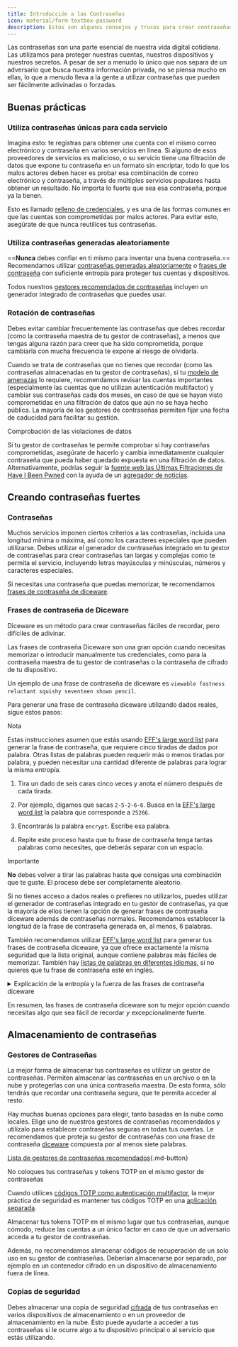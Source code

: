 ```yaml
---
title: Introducción a las Contraseñas
icon: material/form-textbox-password
description: Estos son algunos consejos y trucos para crear contraseñas más seguras y mantener a salvo tus cuentas.
---
```


Las contraseñas son una parte esencial de nuestra vida digital cotidiana. Las utilizamos para proteger nuestras cuentas, nuestros dispositivos y nuestros secretos. A pesar de ser a menudo lo único que nos separa de un adversario que busca nuestra información privada, no se piensa mucho en ellas, lo que a menudo lleva a la gente a utilizar contraseñas que pueden ser fácilmente adivinadas o forzadas.

## Buenas prácticas

### Utiliza contraseñas únicas para cada servicio

Imagina esto: te registras para obtener una cuenta con el mismo correo electrónico y contraseña en varios servicios en línea. Si alguno de esos proveedores de servicios es malicioso, o su servicio tiene una filtración de datos que expone tu contraseña en un formato sin encriptar, todo lo que los malos actores deben hacer es probar esa combinación de correo electrónico y contraseña, a través de múltiples servicios populares hasta obtener un resultado. No importa lo fuerte que sea esa contraseña, porque ya la tienen.

Esto es llamado [relleno de credenciales](https://en.wikipedia.org/wiki/Credential_stuffing), y es una de las formas comunes en que las cuentas son comprometidas por malos actores. Para evitar esto, asegúrate de que nunca reutilices tus contraseñas.

### Utiliza contraseñas generadas aleatoriamente

==**Nunca** debes confiar en ti mismo para inventar una buena contraseña.== Recomendamos utilizar [contraseñas generadas aleatoriamente](#passwords) o [frases de contraseña](#diceware-passphrases) con suficiente entropía para proteger tus cuentas y dispositivos.

Todos nuestros [gestores recomendados de contraseñas](../passwords.md) incluyen un generador integrado de contraseñas que puedes usar.

### Rotación de contraseñas

Debes evitar cambiar frecuentemente las contraseñas que debes recordar (como la contraseña maestra de tu gestor de contraseñas), a menos que tengas alguna razón para creer que ha sido comprometida, porque cambiarla con mucha frecuencia te expone al riesgo de olvidarla.

Cuando se trata de contraseñas que no tienes que recordar (como las contraseñas almacenadas en tu gestor de contraseñas), si tu [modelo de amenazas](threat-modeling.md) lo requiere, recomendamos revisar las cuentas importantes (especialmente las cuentas que no utilizan autenticación multifactor) y cambiar sus contraseñas cada dos meses, en caso de que se hayan visto comprometidas en una filtración de datos que aún no se haya hecho pública. La mayoría de los gestores de contraseñas permiten fijar una fecha de caducidad para facilitar su gestión.

<div class="admonition tip" markdown>
<p class="admonition-title">Comprobación de las violaciones de datos</p>

Si tu gestor de contraseñas te permite comprobar si hay contraseñas comprometidas, asegúrate de hacerlo y cambia inmediatamente cualquier contraseña que pueda haber quedado expuesta en una filtración de datos. Alternativamente, podrías seguir la [fuente web las Últimas Filtraciones de Have I Been Pwned](https://feeds.feedburner.com/HaveIBeenPwnedLatestBreaches) con la ayuda de un [agregador de noticias](../news-aggregators.md).

</div>

## Creando contraseñas fuertes

### Contraseñas

Muchos servicios imponen ciertos criterios a las contraseñas, incluida una longitud mínima o máxima, así como los caracteres especiales que pueden utilizarse. Debes utilizar el generador de contraseñas integrado en tu gestor de contraseñas para crear contraseñas tan largas y complejas como te permita el servicio, incluyendo letras mayúsculas y minúsculas, números y caracteres especiales.

Si necesitas una contraseña que puedas memorizar, te recomendamos [frases de contraseña de diceware](#diceware-passphrases).

### Frases de contraseña de Diceware

Diceware es un método para crear contraseñas fáciles de recordar, pero difíciles de adivinar.

Las frases de contraseña Diceware son una gran opción cuando necesitas memorizar o introducir manualmente tus credenciales, como para la contraseña maestra de tu gestor de contraseñas o la contraseña de cifrado de tu dispositivo.

Un ejemplo de una frase de contraseña de diceware es `viewable fastness reluctant squishy seventeen shown pencil`.

Para generar una frase de contraseña diceware utilizando dados reales, sigue estos pasos:

<div class="admonition Note" markdown>
<p class="admonition-title">Nota</p>

Estas instrucciones asumen que estás usando [EFF's large word list](https://eff.org/files/2016/07/18/eff_large_wordlist.txt) para generar la frase de contraseña, que requiere cinco tiradas de dados por palabra. Otras listas de palabras pueden requerir más o menos tiradas por palabra, y pueden necesitar una cantidad diferente de palabras para lograr la misma entropía.

</div>

1. Tira un dado de seis caras cinco veces y anota el número después de cada tirada.

2. Por ejemplo, digamos que sacas `2-5-2-6-6`. Busca en la [EFF's large word list](https://eff.org/files/2016/07/18/eff_large_wordlist.txt) la palabra que corresponde a `25266`.

3. Encontrarás la palabra `encrypt`. Escribe esa palabra.

4. Repite este proceso hasta que tu frase de contraseña tenga tantas palabras como necesites, que deberás separar con un espacio.

<div class="admonition warning" markdown>
<p class="admonition-title">Importante</p>

**No** debes volver a tirar las palabras hasta que consigas una combinación que te guste. El proceso debe ser completamente aleatorio.

</div>

Si no tienes acceso a dados reales o prefieres no utilizarlos, puedes utilizar el generador de contraseñas integrado en tu gestor de contraseñas, ya que la mayoría de ellos tienen la opción de generar frases de contraseña diceware además de contraseñas normales. Recomendamos establecer la longitud de la frase de contraseña generada en, al menos, 6 palabras.

También recomendamos utilizar [EFF's large word list](https://eff.org/files/2016/07/18/eff_large_wordlist.txt) para generar tus frases de contraseña diceware, ya que ofrece exactamente la misma seguridad que la lista original, aunque contiene palabras más fáciles de memorizar. También hay [listas de palabras en diferentes idiomas](https://theworld.com/~reinhold/diceware.html#Diceware%20in%20Other%20Languages|outline), si no quieres que tu frase de contraseña esté en inglés.

<details class="note" markdown>
<summary>Explicación de la entropía y la fuerza de las frases de contraseña diceware</summary>

Para demostrar lo fuertes que son las frases de contraseña de diceware, utilizaremos la frase de contraseña de siete palabras antes mencionada`(viewable fastness reluctant squishy seventeen shown pencil`) y [la gran lista de palabras de EFF](https://eff.org/files/2016/07/18/eff_large_wordlist.txt) como ejemplo.

Una métrica para determinar la fuerza de una frase de contraseña diceware es cuánta entropía tiene. La entropía por palabra en una frase de contraseña diceware se calcula como <math> <mrow> <msub> <mtext>log</mtext> <mn>2</mn> </msub> <mo form="prefix" stretchy="false">(</mo> <mtext>PalabrasEnLista</mtext> <mo form="postfix" stretchy="false">)</mo> </mrow> </math> y la entropía global de la frase de contraseña se calcula como: <math> <mrow> <msub> <mtext>log</mtext> <mn>2</mn> </msub> <mo form="prefix" stretchy="false">(</mo> <msup> <mtext>PalabrasEnLista</mtext> <mtext>PalabrasEnFrase</mtext> </msup> <mo form="postfix" stretchy="false">)</mo> </mrow> </math>

Por tanto, cada palabra de la lista mencionada genera ~12,9 bits de entropía (<math> <mrow> <msub> <mtext>log</mtext> <mn>2</mn> </msub> <mo form="prefix" stretchy="false">(</mo> <mn>7776</mn> <mo form="postfix" stretchy="false">)</mo> </mrow> </math>), y una frase de contraseña de siete palabras derivada de ella tiene ~90,47 bits de entropía (<math> <mrow> <msub> <mtext>log</mtext> <mn>2</mn> </msub> <mo form="prefix" stretchy="false">(</mo> <msup> <mn>7776</mn> <mn>7</mn> </msup> <mo form="postfix" stretchy="false">)</mo> </mrow> </math>).

La [EFF's large word list](https://eff.org/files/2016/07/18/eff_large_wordlist.txt) contiene 7776 palabras únicas. Para calcular la cantidad de posibles frases de contraseña, todo lo que tenemos que hacer es <math> <msup> <mtext>PalabrasEnLista</mtext> <mtext>PalabrasEnFrase</mtext> </msup> </math>o en nuestro caso, <math><msup><mn>7776</mn><mn>7</mn></msup></math>.

Pongamos todo esto en perspectiva: una frase de siete palabras utilizando la [EFF's large word list](https://eff.org/files/2016/07/18/eff_large_wordlist.txt) es una de las ~1.719.070.799.748.422.500.000.000.000 frases posibles.

Por término medio, se necesita probar el 50% de todas las combinaciones posibles para adivinar su frase. Teniendo esto en cuenta, incluso si tu adversario es capaz de realizar ~1.000.000.000.000 de intentos por segundo, aún tardaría ~27.255.689 años en adivinar tu frase de contraseña. Esto es así incluso si las siguientes cosas son ciertas:

- Tu adversario sabe que has utilizado el método diceware.
- Tu adversario conoce la lista específica de palabras que utilizaste.
- Tu adversario sabe cuántas palabras contiene tu frase de contraseña.

</details>

En resumen, las frases de contraseña diceware son tu mejor opción cuando necesitas algo que sea fácil de recordar *y* excepcionalmente fuerte.

## Almacenamiento de contraseñas

### Gestores de Contraseñas

La mejor forma de almacenar tus contraseñas es utilizar un gestor de contraseñas. Permiten almacenar las contraseñas en un archivo o en la nube y protegerlas con una única contraseña maestra. De esta forma, sólo tendrás que recordar una contraseña segura, que te permita acceder al resto.

Hay muchas buenas opciones para elegir, tanto basadas en la nube como locales. Elige uno de nuestros gestores de contraseñas recomendados y utilízalo para establecer contraseñas seguras en todas tus cuentas. Le recomendamos que proteja su gestor de contraseñas con una frase de contraseña [diceware](#diceware-passphrases) compuesta por al menos siete palabras.

[Lista de gestores de contraseñas recomendados](../passwords.md ""){.md-button}

<div class="admonition warning" markdown>
<p class="admonition-title">No coloques tus contraseñas y tokens TOTP en el mismo gestor de contraseñas</p>

Cuando utilices [códigos TOTP como autenticación multifactor](multi-factor-authentication.md#time-based-one-time-password-totp), la mejor práctica de seguridad es mantener tus códigos TOTP en una [aplicación separada](../multi-factor-authentication.md).

Almacenar tus tokens TOTP en el mismo lugar que tus contraseñas, aunque cómodo, reduce las cuentas a un único factor en caso de que un adversario acceda a tu gestor de contraseñas.

Además, no recomendamos almacenar códigos de recuperación de un solo uso en su gestor de contraseñas. Deberían almacenarse por separado, por ejemplo en un contenedor cifrado en un dispositivo de almacenamiento fuera de línea.

</div>

### Copias de seguridad

Debes almacenar una copia de seguridad [cifrada](../encryption.md) de tus contraseñas en varios dispositivos de almacenamiento o en un proveedor de almacenamiento en la nube. Esto puede ayudarte a acceder a tus contraseñas si le ocurre algo a tu dispositivo principal o al servicio que estás utilizando.

